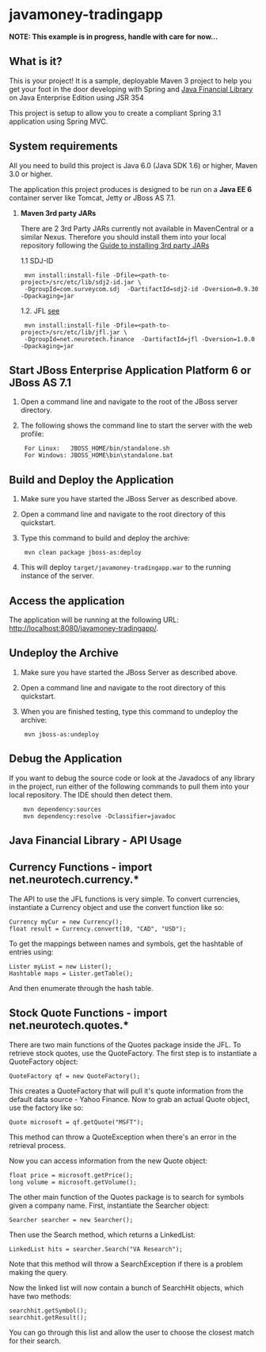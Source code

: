 javamoney-tradingapp
========================

**NOTE: This example is in progress, handle with care for now...**

What is it?
-----------

This is your project! It is a sample, deployable Maven 3 project to help you get your foot in the door developing with Spring and [Java Financial Library](#java-financial-library---api-usage) on Java Enterprise Edition using JSR 354

This project is setup to allow you to create a compliant Spring 3.1 application using Spring MVC.

System requirements
-------------------

All you need to build this project is Java 6.0 (Java SDK 1.6) or higher, Maven 3.0 or higher.

The application this project produces is designed to be run on a **Java EE 6** container server like Tomcat, Jetty or JBoss AS 7.1. 



1. **Maven 3rd party JARs**


   There are 2 3rd Party JARs currently not available in MavenCentral or a similar Nexus. Therefore you should install them into your local repository following the [Guide to installing 3rd party JARs](http://maven.apache.org/guides/mini/guide-3rd-party-jars-local.html)

    1.1 SDJ-ID

        mvn install:install-file -Dfile=<path-to-project>/src/etc/lib/sdj2-id.jar \
        -DgroupId=com.surveycom.sdj  -DartifactId=sdj2-id -Dversion=0.9.30 -Dpackaging=jar

    1.2. JFL [see](#java-financial-library---api-usage)

        mvn install:install-file -Dfile=<path-to-project>/src/etc/lib/jfl.jar \
        -DgroupId=net.neurotech.finance  -DartifactId=jfl -Dversion=1.0.0 -Dpackaging=jar


Start JBoss Enterprise Application Platform 6 or JBoss AS 7.1
-------------------------

1. Open a command line and navigate to the root of the JBoss server directory.
2. The following shows the command line to start the server with the web profile:

        For Linux:   JBOSS_HOME/bin/standalone.sh
        For Windows: JBOSS_HOME\bin\standalone.bat


Build and Deploy the Application
-------------------------

1. Make sure you have started the JBoss Server as described above.
2. Open a command line and navigate to the root directory of this quickstart.
3. Type this command to build and deploy the archive:

        mvn clean package jboss-as:deploy

4. This will deploy `target/javamoney-tradingapp.war` to the running instance of the server.


Access the application 
---------------------
 
The application will be running at the following URL: <http://localhost:8080/javamoney-tradingapp/>.


Undeploy the Archive
--------------------

1. Make sure you have started the JBoss Server as described above.
2. Open a command line and navigate to the root directory of this quickstart.
3. When you are finished testing, type this command to undeploy the archive:

        mvn jboss-as:undeploy


Debug the Application
------------------------------------

If you want to debug the source code or look at the Javadocs of any library in the project, run either of the following commands to pull them into your local repository. The IDE should then detect them.

        mvn dependency:sources
        mvn dependency:resolve -Dclassifier=javadoc


Java Financial Library - API Usage
---------------------------------------------------------------------------


Currency Functions - import net.neurotech.currency.*
-------------------------------------------------------

The API to use the JFL functions is very simple.  To convert currencies,
instantiate a Currency object and use the convert function like so:

	Currency myCur = new Currency();
	float result = Currency.convert(10, "CAD", "USD");

To get the mappings between names and symbols, get the hashtable of 
entries using:

	Lister myList = new Lister();
	Hashtable maps = Lister.getTable();
	
And then enumerate through the hash table.


Stock Quote Functions - import net.neurotech.quotes.*
-------------------------------------------------------

There are two main functions of the Quotes package inside the JFL.  To
retrieve stock quotes, use the QuoteFactory.  The first step is to
instantiate a QuoteFactory object:

	QuoteFactory qf = new QuoteFactory();

This creates a QuoteFactory that will pull it's quote information from
the default data source - Yahoo Finance.  Now to grab an actual Quote
object, use the factory like so:

	Quote microsoft = qf.getQuote("MSFT");

This method can throw a QuoteException when there's an error in the
retrieval process.

Now you can access information from the new Quote object:

	float price = microsoft.getPrice();
	long volume = microsoft.getVolume();

The other main function of the Quotes package is to search for symbols
given a company name.  First, instantiate the Searcher object:

	Searcher searcher = new Searcher();

Then use the Search method, which returns a LinkedList:

	LinkedList hits = searcher.Search("VA Research");

Note that this method will throw a SearchException if there is a problem
making the query.

Now the linked list will now contain a bunch of SearchHit objects, which
have two methods:

	searchhit.getSymbol();
	searchhit.getResult();

You can go through this list and allow the user to choose the closest
match for their search.


